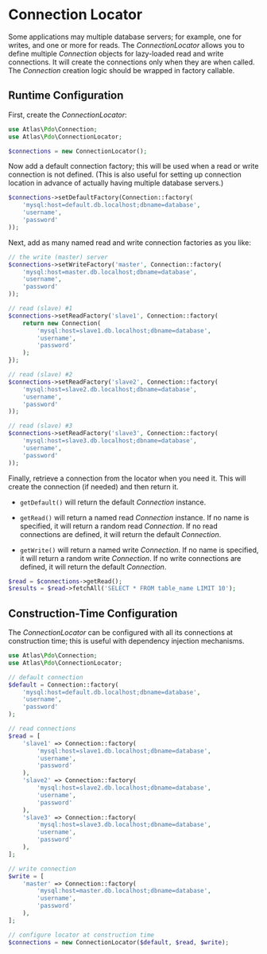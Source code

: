 # Connection Locator

Some applications may multiple database servers; for example, one for writes, and one or more for reads. The _ConnectionLocator_ allows you to define multiple _Connection_ objects for lazy-loaded read and write connections. It will create the connections only when they are when called. The _Connection_ creation logic should be wrapped in factory callable.

## Runtime Configuration

First, create the _ConnectionLocator_:

```php
use Atlas\Pdo\Connection;
use Atlas\Pdo\ConnectionLocator;

$connections = new ConnectionLocator();
```

Now add a default connection factory; this will be used when a read or write connection is not defined. (This is also useful for setting up connection location in advance of actually having multiple database servers.)

```php
$connections->setDefaultFactory(Connection::factory(
    'mysql:host=default.db.localhost;dbname=database',
    'username',
    'password'
));
```

Next, add as many named read and write connection factories as you like:

```php
// the write (master) server
$connections->setWriteFactory('master', Connection::factory(
    'mysql:host=master.db.localhost;dbname=database',
    'username',
    'password'
));

// read (slave) #1
$connections->setReadFactory('slave1', Connection::factory(
    return new Connection(
        'mysql:host=slave1.db.localhost;dbname=database',
        'username',
        'password'
    );
});

// read (slave) #2
$connections->setReadFactory('slave2', Connection::factory(
    'mysql:host=slave2.db.localhost;dbname=database',
    'username',
    'password'
));

// read (slave) #3
$connections->setReadFactory('slave3', Connection::factory(
    'mysql:host=slave3.db.localhost;dbname=database',
    'username',
    'password'
));
```

Finally, retrieve a connection from the locator when you need it. This will create the connection (if needed) and then return it.

- `getDefault()` will return the default _Connection_ instance.

- `getRead()` will return a named read _Connection_ instance. If no name is specified, it will return a random read _Connection_. If no read connections are defined, it will return the default _Connection_.

- `getWrite()` will return a named write _Connection_. If no name is specified, it will return a random write _Connection_. If no write connections are defined, it will return the default _Connection_.

```php
$read = $connections->getRead();
$results = $read->fetchAll('SELECT * FROM table_name LIMIT 10');
```

## Construction-Time Configuration

The _ConnectionLocator_ can be configured with all its connections at construction time; this is useful with dependency injection mechanisms.

```php
use Atlas\Pdo\Connection;
use Atlas\Pdo\ConnectionLocator;

// default connection
$default = Connection::factory(
    'mysql:host=default.db.localhost;dbname=database',
    'username',
    'password'
);

// read connections
$read = [
    'slave1' => Connection::factory(
        'mysql:host=slave1.db.localhost;dbname=database',
        'username',
        'password'
    ),
    'slave2' => Connection::factory(
        'mysql:host=slave2.db.localhost;dbname=database',
        'username',
        'password'
    ),
    'slave3' => Connection::factory(
        'mysql:host=slave3.db.localhost;dbname=database',
        'username',
        'password'
    ),
];

// write connection
$write = [
    'master' => Connection::factory(
        'mysql:host=master.db.localhost;dbname=database',
        'username',
        'password'
    ),
];

// configure locator at construction time
$connections = new ConnectionLocator($default, $read, $write);
```

